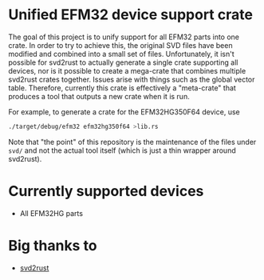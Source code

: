 # Unified EFM32 device support crate

The goal of this project is to unify support for all EFM32 parts into one crate.
In order to try to achieve this, the original SVD files have been modified and
combined into a small set of files. Unfortunately, it isn't possible for
svd2rust to actually generate a single crate supporting all devices, nor is it
possible to create a mega-crate that combines multiple svd2rust crates together.
Issues arise with things such as the global vector table. Therefore, currently
this crate is effectively a "meta-crate" that produces a tool that outputs a new
crate when it is run.

For example, to generate a crate for the EFM32HG350F64 device, use
```sh
./target/debug/efm32 efm32hg350f64 >lib.rs
```

Note that "the point" of this repository is the maintenance of the files under
`svd/` and not the actual tool itself (which is just a thin wrapper around
svd2rust).

# Currently supported devices
* All EFM32HG parts

# Big thanks to
* [svd2rust](https://github.com/japaric/svd2rust)

